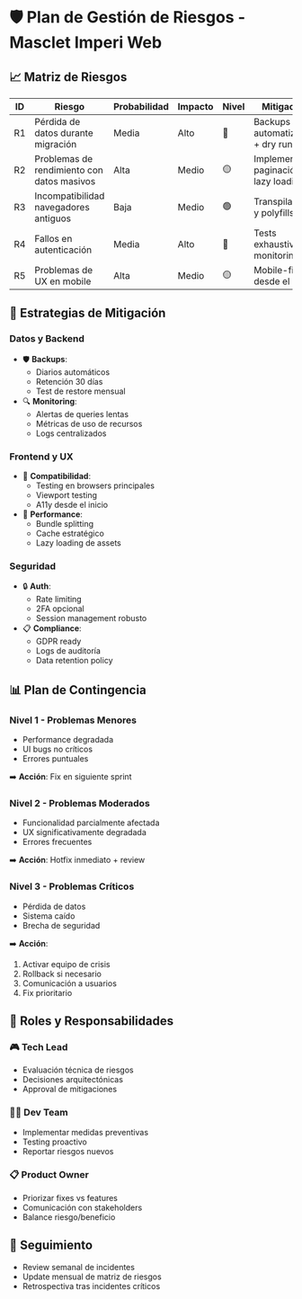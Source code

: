 # 🛡️ Plan de Gestión de Riesgos - Masclet Imperi Web

## 📈 Matriz de Riesgos

| ID | Riesgo | Probabilidad | Impacto | Nivel | Mitigación |
|----|--------|-------------|---------|--------|------------|
| R1 | Pérdida de datos durante migración | Media | Alto | 🔴 | Backups automatizados + dry runs |
| R2 | Problemas de rendimiento con datos masivos | Alta | Medio | 🟡 | Implementar paginación y lazy loading |
| R3 | Incompatibilidad navegadores antiguos | Baja | Medio | 🟢 | Transpilación y polyfills |
| R4 | Fallos en autenticación | Media | Alto | 🔴 | Tests exhaustivos + monitoring |
| R5 | Problemas de UX en mobile | Alta | Medio | 🟡 | Mobile-first desde el inicio |

## 🎯 Estrategias de Mitigación

### Datos y Backend
- 🛡️ **Backups**:
  * Diarios automáticos
  * Retención 30 días
  * Test de restore mensual
- 🔍 **Monitoring**:
  * Alertas de queries lentas
  * Métricas de uso de recursos
  * Logs centralizados

### Frontend y UX
- 📱 **Compatibilidad**:
  * Testing en browsers principales
  * Viewport testing
  * A11y desde el inicio
- 🚀 **Performance**:
  * Bundle splitting
  * Cache estratégico
  * Lazy loading de assets

### Seguridad
- 🔒 **Auth**:
  * Rate limiting
  * 2FA opcional
  * Session management robusto
- 📋 **Compliance**:
  * GDPR ready
  * Logs de auditoría
  * Data retention policy

## 📊 Plan de Contingencia

### Nivel 1 - Problemas Menores
- Performance degradada
- UI bugs no críticos
- Errores puntuales

➡️ **Acción**: Fix en siguiente sprint

### Nivel 2 - Problemas Moderados
- Funcionalidad parcialmente afectada
- UX significativamente degradada
- Errores frecuentes

➡️ **Acción**: Hotfix inmediato + review

### Nivel 3 - Problemas Críticos
- Pérdida de datos
- Sistema caído
- Brecha de seguridad

➡️ **Acción**: 
1. Activar equipo de crisis
2. Rollback si necesario
3. Comunicación a usuarios
4. Fix prioritario

## 👥 Roles y Responsabilidades

### 🎮 Tech Lead
- Evaluación técnica de riesgos
- Decisiones arquitectónicas
- Approval de mitigaciones

### 👨‍💻 Dev Team
- Implementar medidas preventivas
- Testing proactivo
- Reportar riesgos nuevos

### 📋 Product Owner
- Priorizar fixes vs features
- Comunicación con stakeholders
- Balance riesgo/beneficio

## 📝 Seguimiento

- Review semanal de incidentes
- Update mensual de matriz de riesgos
- Retrospectiva tras incidentes críticos